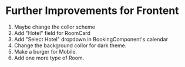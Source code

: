 # Further Improvements for Frontent

1. Maybe change the collor scheme
2. Add "Hotel" field for RoomCard
3. Add "Select Hotel" dropdown in BookingComponent's calendar
4. Change the background collor for dark theme.
5. Make a burger for Mobile.
6. Add one more type of Room.
